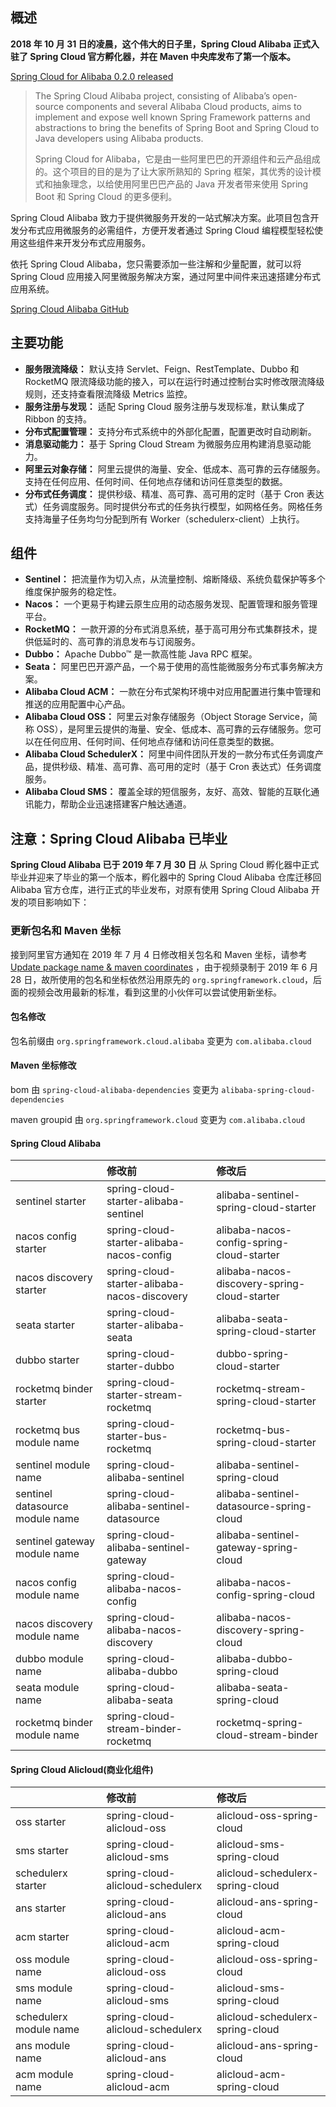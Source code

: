 ## 概述

**2018 年 10 月 31 日的凌晨，这个伟大的日子里，Spring Cloud Alibaba 正式入驻了 Spring Cloud 官方孵化器，并在 Maven 中央库发布了第一个版本。**

[Spring Cloud for Alibaba 0.2.0 released](http://www.qfdmy.com/wp-content/themes/quanbaike/go.php?url=aHR0cHM6Ly9zcHJpbmcuaW8vYmxvZy8yMDE4LzEwLzMwL3NwcmluZy1jbG91ZC1mb3ItYWxpYmFiYS0wLTItMC1yZWxlYXNlZA==)

> The Spring Cloud Alibaba project, consisting of Alibaba’s open-source components and several Alibaba Cloud products, aims to implement and expose well known Spring Framework patterns and abstractions to bring the benefits of Spring Boot and Spring Cloud to Java developers using Alibaba products.
>
> Spring Cloud for Alibaba，它是由一些阿里巴巴的开源组件和云产品组成的。这个项目的目的是为了让大家所熟知的 Spring 框架，其优秀的设计模式和抽象理念，以给使用阿里巴巴产品的 Java 开发者带来使用 Spring Boot 和 Spring Cloud 的更多便利。

Spring Cloud Alibaba 致力于提供微服务开发的一站式解决方案。此项目包含开发分布式应用微服务的必需组件，方便开发者通过 Spring Cloud 编程模型轻松使用这些组件来开发分布式应用服务。

依托 Spring Cloud Alibaba，您只需要添加一些注解和少量配置，就可以将 Spring Cloud 应用接入阿里微服务解决方案，通过阿里中间件来迅速搭建分布式应用系统。

[Spring Cloud Alibaba GitHub](http://www.qfdmy.com/wp-content/themes/quanbaike/go.php?url=aHR0cHM6Ly9naXRodWIuY29tL3NwcmluZy1jbG91ZC1pbmN1YmF0b3Ivc3ByaW5nLWNsb3VkLWFsaWJhYmEvYmxvYi9tYXN0ZXIvUkVBRE1FLXpoLm1k)

## 主要功能

- **服务限流降级：** 默认支持 Servlet、Feign、RestTemplate、Dubbo 和 RocketMQ 限流降级功能的接入，可以在运行时通过控制台实时修改限流降级规则，还支持查看限流降级 Metrics 监控。
- **服务注册与发现：** 适配 Spring Cloud 服务注册与发现标准，默认集成了 Ribbon 的支持。
- **分布式配置管理：** 支持分布式系统中的外部化配置，配置更改时自动刷新。
- **消息驱动能力：** 基于 Spring Cloud Stream 为微服务应用构建消息驱动能力。
- **阿里云对象存储：** 阿里云提供的海量、安全、低成本、高可靠的云存储服务。支持在任何应用、任何时间、任何地点存储和访问任意类型的数据。
- **分布式任务调度：** 提供秒级、精准、高可靠、高可用的定时（基于 Cron 表达式）任务调度服务。同时提供分布式的任务执行模型，如网格任务。网格任务支持海量子任务均匀分配到所有 Worker（schedulerx-client）上执行。

## 组件

- **Sentinel：** 把流量作为切入点，从流量控制、熔断降级、系统负载保护等多个维度保护服务的稳定性。
- **Nacos：** 一个更易于构建云原生应用的动态服务发现、配置管理和服务管理平台。
- **RocketMQ：** 一款开源的分布式消息系统，基于高可用分布式集群技术，提供低延时的、高可靠的消息发布与订阅服务。
- **Dubbo：** Apache Dubbo™ 是一款高性能 Java RPC 框架。
- **Seata：** 阿里巴巴开源产品，一个易于使用的高性能微服务分布式事务解决方案。
- **Alibaba Cloud ACM：** 一款在分布式架构环境中对应用配置进行集中管理和推送的应用配置中心产品。
- **Alibaba Cloud OSS：** 阿里云对象存储服务（Object Storage Service，简称 OSS），是阿里云提供的海量、安全、低成本、高可靠的云存储服务。您可以在任何应用、任何时间、任何地点存储和访问任意类型的数据。
- **Alibaba Cloud SchedulerX：** 阿里中间件团队开发的一款分布式任务调度产品，提供秒级、精准、高可靠、高可用的定时（基于 Cron 表达式）任务调度服务。
- **Alibaba Cloud SMS：** 覆盖全球的短信服务，友好、高效、智能的互联化通讯能力，帮助企业迅速搭建客户触达通道。

## 注意：Spring Cloud Alibaba 已毕业

**Spring Cloud Alibaba 已于 2019 年 7 月 30 日** 从 Spring Cloud 孵化器中正式毕业并迎来了毕业的第一个版本，孵化器中的 Spring Cloud Alibaba 仓库迁移回 Alibaba 官方仓库，进行正式的毕业发布，对原有使用 Spring Cloud Alibaba 开发的项目影响如下：

### 更新包名和 Maven 坐标

接到阿里官方通知在 2019 年 7 月 4 日修改相关包名和 Maven 坐标，请参考 [Update package name & maven coordinates](http://www.qfdmy.com/wp-content/themes/quanbaike/go.php?url=aHR0cHM6Ly9naXRodWIuY29tL2FsaWJhYmEvc3ByaW5nLWNsb3VkLWFsaWJhYmEvaXNzdWVzLzczNA==) ，由于视频录制于 2019 年 6 月 28 日，故所使用的包名和坐标依然沿用原先的 `org.springframework.cloud`，后面的视频会改用最新的标准，看到这里的小伙伴可以尝试使用新坐标。

#### 包名修改

包名前缀由 `org.springframework.cloud.alibaba` 变更为 `com.alibaba.cloud`

#### Maven 坐标修改

bom 由 `spring-cloud-alibaba-dependencies` 变更为 `alibaba-spring-cloud-dependencies`

maven groupid 由 `org.springframework.cloud` 变更为 `com.alibaba.cloud`

#### Spring Cloud Alibaba

|                                 | 修改前                                       | 修改后                                       |
| :------------------------------ | :------------------------------------------- | :------------------------------------------- |
| sentinel starter                | spring-cloud-starter-alibaba-sentinel        | alibaba-sentinel-spring-cloud-starter        |
| nacos config starter            | spring-cloud-starter-alibaba-nacos-config    | alibaba-nacos-config-spring-cloud-starter    |
| nacos discovery starter         | spring-cloud-starter-alibaba-nacos-discovery | alibaba-nacos-discovery-spring-cloud-starter |
| seata starter                   | spring-cloud-starter-alibaba-seata           | alibaba-seata-spring-cloud-starter           |
| dubbo starter                   | spring-cloud-starter-dubbo                   | dubbo-spring-cloud-starter                   |
| rocketmq binder starter         | spring-cloud-starter-stream-rocketmq         | rocketmq-stream-spring-cloud-starter         |
| rocketmq bus module name        | spring-cloud-starter-bus-rocketmq            | rocketmq-bus-spring-cloud-starter            |
| sentinel module name            | spring-cloud-alibaba-sentinel                | alibaba-sentinel-spring-cloud                |
| sentinel datasource module name | spring-cloud-alibaba-sentinel-datasource     | alibaba-sentinel-datasource-spring-cloud     |
| sentinel gateway module name    | spring-cloud-alibaba-sentinel-gateway        | alibaba-sentinel-gateway-spring-cloud        |
| nacos config module name        | spring-cloud-alibaba-nacos-config            | alibaba-nacos-config-spring-cloud            |
| nacos discovery module name     | spring-cloud-alibaba-nacos-discovery         | alibaba-nacos-discovery-spring-cloud         |
| dubbo module name               | spring-cloud-alibaba-dubbo                   | alibaba-dubbo-spring-cloud                   |
| seata module name               | spring-cloud-alibaba-seata                   | alibaba-seata-spring-cloud                   |
| rocketmq binder module name     | spring-cloud-stream-binder-rocketmq          | rocketmq-spring-cloud-stream-binder          |

#### Spring Cloud Alicloud(商业化组件)

|                        | 修改前                           | 修改后                           |
| :--------------------- | :------------------------------- | :------------------------------- |
| oss starter            | spring-cloud-alicloud-oss        | alicloud-oss-spring-cloud        |
| sms starter            | spring-cloud-alicloud-sms        | alicloud-sms-spring-cloud        |
| schedulerx starter     | spring-cloud-alicloud-schedulerx | alicloud-schedulerx-spring-cloud |
| ans starter            | spring-cloud-alicloud-ans        | alicloud-ans-spring-cloud        |
| acm starter            | spring-cloud-alicloud-acm        | alicloud-acm-spring-cloud        |
| oss module name        | spring-cloud-alicloud-oss        | alicloud-oss-spring-cloud        |
| sms module name        | spring-cloud-alicloud-sms        | alicloud-sms-spring-cloud        |
| schedulerx module name | spring-cloud-alicloud-schedulerx | alicloud-schedulerx-spring-cloud |
| ans module name        | spring-cloud-alicloud-ans        | alicloud-ans-spring-cloud        |
| acm module name        | spring-cloud-alicloud-acm        | alicloud-acm-spring-cloud        |